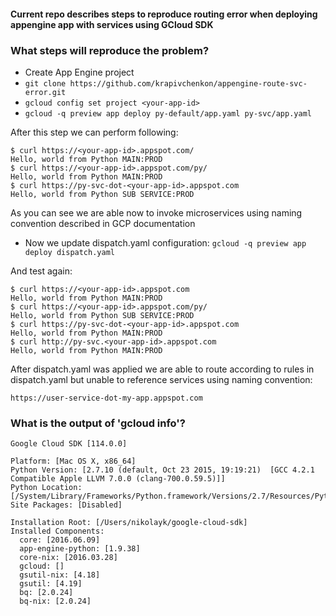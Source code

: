 #### Current repo describes steps to reproduce routing error when deploying appengine app with services using GCloud SDK

### What steps will reproduce the problem?
- Create App Engine project
- `git clone https://github.com/krapivchenkon/appengine-route-svc-error.git`
- `gcloud config set project <your-app-id>`
- `gcloud -q preview app deploy py-default/app.yaml py-svc/app.yaml`

After this step we can perform following:

```
$ curl https://<your-app-id>.appspot.com/
Hello, world from Python MAIN:PROD
$ curl https://<your-app-id>.appspot.com/py/
Hello, world from Python MAIN:PROD
$ curl https://py-svc-dot-<your-app-id>.appspot.com
Hello, world from Python SUB SERVICE:PROD
```
As you can see we are able now to invoke microservices using naming convention described in GCP documentation

- Now we update dispatch.yaml configuration:
`gcloud -q preview app deploy dispatch.yaml `

And test again:

```
$ curl https://<your-app-id>.appspot.com
Hello, world from Python MAIN:PROD
$ curl https://<your-app-id>.appspot.com/py/
Hello, world from Python SUB SERVICE:PROD
$ curl https://py-svc-dot-<your-app-id>.appspot.com
Hello, world from Python MAIN:PROD
$ curl http://py-svc.<your-app-id>.appspot.com
Hello, world from Python MAIN:PROD
```

After dispatch.yaml was applied we are able to route according to rules in dispatch.yaml
but unable to reference services using naming convention:

`https://user-service-dot-my-app.appspot.com`


### What is the output of 'gcloud info'?
```
Google Cloud SDK [114.0.0]

Platform: [Mac OS X, x86_64]
Python Version: [2.7.10 (default, Oct 23 2015, 19:19:21)  [GCC 4.2.1 Compatible Apple LLVM 7.0.0 (clang-700.0.59.5)]]
Python Location: [/System/Library/Frameworks/Python.framework/Versions/2.7/Resources/Python.app/Contents/MacOS/Python]
Site Packages: [Disabled]

Installation Root: [/Users/nikolayk/google-cloud-sdk]
Installed Components:
  core: [2016.06.09]
  app-engine-python: [1.9.38]
  core-nix: [2016.03.28]
  gcloud: []
  gsutil-nix: [4.18]
  gsutil: [4.19]
  bq: [2.0.24]
  bq-nix: [2.0.24]
